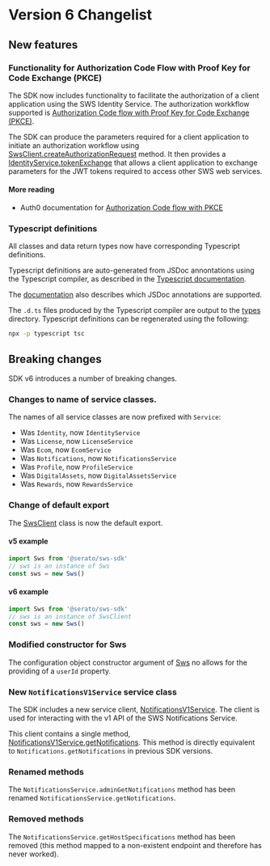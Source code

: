 # Version 6 Changelist

## New features

### Functionality for Authorization Code Flow with Proof Key for Code Exchange (PKCE)

The SDK now includes functionality to facilitate the authorization of a client application using the SWS Identity Service. The authorization workkflow supported is [Authorization Code flow with Proof Key for Code Exchange (PKCE)](https://oauth.net/2/pkce/).

The SDK can produce the parameters required for a client application to initiate an authorization workflow using [SwsClient.createAuthorizationRequest](./src/SwsClient.js) method. It then provides a [IdentityService.tokenExchange](./src/Indentity.js) that allows a client application to exchange parameters for the JWT tokens required to access other SWS web services.

#### More reading

- Auth0 documentation for [Authorization Code flow with PKCE](https://auth0.com/docs/authorization/flows/authorization-code-flow-with-proof-key-for-code-exchange-pkce)

### Typescript definitions

All classes and data return types now have corresponding Typescript definitions.

Typescript definitions are auto-generated from JSDoc annontations using the Typescript compiler, as described in the [Typescript documentation](https://www.typescriptlang.org/docs/handbook/declaration-files/dts-from-js.html).

The [documentation](https://www.typescriptlang.org/docs/handbook/jsdoc-supported-types.html) also describes which JSDoc annotations are supported.

The `.d.ts` files produced by the Typescript compiler are output to the [types](./types) directory. Typescript definitions can be regenerated using the following:

```bash
npx -p typescript tsc
```

## Breaking changes

SDK v6 introduces a number of breaking changes.

### Changes to name of service classes.

The names of all service classes are now prefixed with `Service`:

- Was `Identity`, now `IdentityService`
- Was `License`, now `LicenseService`
- Was `Ecom`, now `EcomService`
- Was `Notifications`, now `NotificationsService`
- Was `Profile`, now `ProfileService`
- Was `DigitalAssets`, now `DigitalAssetsService`
- Was `Rewards`, now `RewardsService`

### Change of default export

The [SwsClient](./src/SwsClient.js) class is now the default export.

#### v5 example

```javascript
import Sws from '@serato/sws-sdk'
// sws is an instance of Sws
const sws = new Sws()
```

#### v6 example

```javascript
import Sws from '@serato/sws-sdk'
// sws is an instance of SwsClient
const sws = new Sws()
```

### Modified constructor for Sws

The configuration object constructor argument of [Sws](./src/Sws.js) no allows for the providing of a `userId` property.

### New `NotificationsV1Service` service class

The SDK includes a new service client, [NotificationsV1Service](./src/NotificationsV1.js). The client is used for interacting with the v1 API of the SWS Notifications Service.

This client contains a single method, [NotificationsV1Service.getNotifications](./src/NotificationsV1.js). This method is directly equivalent to `Notifications.getNotifications` in previous SDK versions.

### Renamed methods

The `NotificationsService.adminGetNotifications` method has been renamed `NotificationsService.getNotifications`.

### Removed methods

The `NotificationsService.getHostSpecifications` method has been removed (this method mapped to a non-existent endpoint and therefore has never worked).
